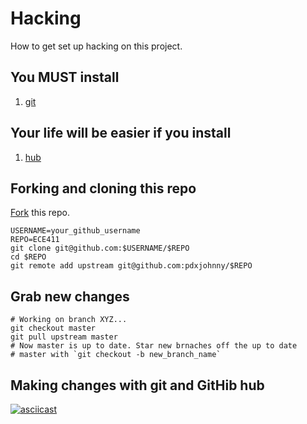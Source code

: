 # Hacking

How to get set up hacking on this project.

## You MUST install

1. [git](https://git-scm.com)

## Your life will be easier if you install

1. [hub](https://hub.github.com)

## Forking and cloning this repo

[Fork](https://github.com/pdxjohnny/ECE411#fork-destination-box) this
repo.

```console
USERNAME=your_github_username
REPO=ECE411
git clone git@github.com:$USERNAME/$REPO
cd $REPO
git remote add upstream git@github.com:pdxjohnny/$REPO
```

## Grab new changes

```console
# Working on branch XYZ...
git checkout master
git pull upstream master
# Now master is up to date. Star new brnaches off the up to date
# master with `git checkout -b new_branch_name`
```

## Making changes with git and GitHib hub

[![asciicast](https://asciinema.org/a/141147.png)](https://asciinema.org/a/141147)
